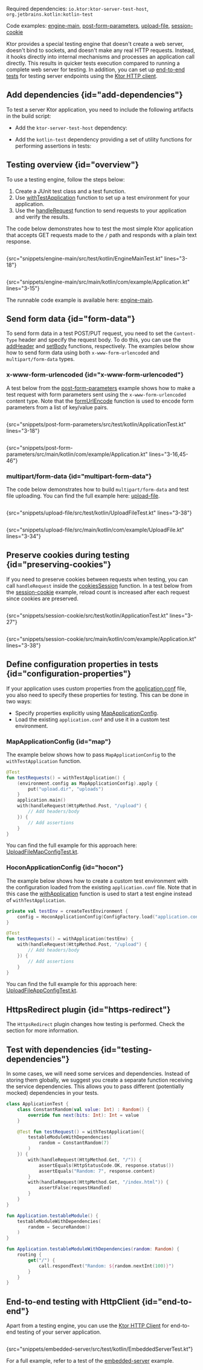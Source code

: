 [//]: # (title: Testing)

<microformat>
<p>
Required dependencies: <code>io.ktor:ktor-server-test-host</code>, <code>org.jetbrains.kotlin:kotlin-test</code>
</p>
<p>
Code examples: 
<a href="https://github.com/ktorio/ktor-documentation/tree/%current-branch%/codeSnippets/snippets/engine-main">engine-main</a>, 
<a href="https://github.com/ktorio/ktor-documentation/tree/%current-branch%/codeSnippets/snippets/post-form-parameters">post-form-parameters</a>,
<a href="https://github.com/ktorio/ktor-documentation/tree/%current-branch%/codeSnippets/snippets/upload-file">upload-file</a>,
<a href="https://github.com/ktorio/ktor-documentation/tree/%current-branch%/codeSnippets/snippets/session-cookie">session-cookie</a>
</p>
</microformat>

Ktor provides a special testing engine that doesn't create a web server, doesn't bind to sockets, and doesn't make any real HTTP requests. Instead, it hooks directly into internal mechanisms and processes an application call directly. This results in quicker tests execution compared to running a complete web server for testing. In addition, you can set up [end-to-end tests](#end-to-end) for testing server endpoints using the [Ktor HTTP client](client.md).


## Add dependencies {id="add-dependencies"}
To test a server Ktor application, you need to include the following artifacts in the build script:
* Add the `ktor-server-test-host` dependency:
   <var name="artifact_name" value="ktor-server-test-host"/>
   <include src="lib.xml" include-id="add_ktor_artifact_testing"/>

* Add the `kotlin-test` dependency providing a set of utility functions for performing assertions in tests:
  <var name="group_id" value="org.jetbrains.kotlin"/>
  <var name="artifact_name" value="kotlin-test"/>
  <var name="version" value="kotlin_version"/>
  <include src="lib.xml" include-id="add_artifact_testing"/>

  

## Testing overview {id="overview"}

To use a testing engine, follow the steps below:
1. Create a JUnit test class and a test function.
2. Use [withTestApplication](https://api.ktor.io/ktor-server/ktor-server-test-host/ktor-server-test-host/io.ktor.server.testing/with-test-application.html) function to set up a test environment for your application.
3. Use the [handleRequest](https://api.ktor.io/ktor-server/ktor-server-test-host/ktor-server-test-host/io.ktor.server.testing/handle-request.html) function to send requests to your application and verify the results.

The code below demonstrates how to test the most simple Ktor application that accepts GET requests made to the `/` path and responds with a plain text response.

<tabs>
<tab title="Test">

```kotlin
```
{src="snippets/engine-main/src/test/kotlin/EngineMainTest.kt" lines="3-18"}

</tab>

<tab title="Application">

```kotlin
```
{src="snippets/engine-main/src/main/kotlin/com/example/Application.kt" lines="3-15"}

</tab>
</tabs>

The runnable code example is available here: [engine-main](https://github.com/ktorio/ktor-documentation/tree/%current-branch%/codeSnippets/snippets/engine-main).


## Send form data {id="form-data"}

To send form data in a test POST/PUT request, you need to set the `Content-Type` header and specify the request body. To do this, you can use 
 the [addHeader](https://api.ktor.io/ktor-server/ktor-server-test-host/ktor-server-test-host/io.ktor.server.testing/-test-application-request/add-header.html) and [setBody](https://api.ktor.io/ktor-server/ktor-server-test-host/ktor-server-test-host/io.ktor.server.testing/set-body.html) functions, respectively. The examples below show how to send form data using both `x-www-form-urlencoded` and `multipart/form-data` types.

### x-www-form-urlencoded {id="x-www-form-urlencoded"}

A test below from the [post-form-parameters](https://github.com/ktorio/ktor-documentation/tree/%current-branch%/codeSnippets/snippets/post-form-parameters) example shows how to make a test request with form parameters sent using the `x-www-form-urlencoded` content type. Note that the [formUrlEncode](https://api.ktor.io/ktor-http/ktor-http/io.ktor.http/form-url-encode.html) function is used to encode form parameters from a list of key/value pairs.

<tabs>
<tab title="Test">

```kotlin
```
{src="snippets/post-form-parameters/src/test/kotlin/ApplicationTest.kt" lines="3-18"}

</tab>

<tab title="Application">

```kotlin
```
{src="snippets/post-form-parameters/src/main/kotlin/com/example/Application.kt" lines="3-16,45-46"}

</tab>
</tabs>


### multipart/form-data {id="multipart-form-data"}

The code below demonstrates how to build `multipart/form-data` and test file uploading. You can find the full example here: [upload-file](https://github.com/ktorio/ktor-documentation/tree/%current-branch%/codeSnippets/snippets/upload-file).

<tabs>
<tab title="Test">

```kotlin
```
{src="snippets/upload-file/src/test/kotlin/UploadFileTest.kt" lines="3-38"}

</tab>

<tab title="Application">

```kotlin
```
{src="snippets/upload-file/src/main/kotlin/com/example/UploadFile.kt" lines="3-34"}

</tab>
</tabs>




## Preserve cookies during testing {id="preserving-cookies"}

If you need to preserve cookies between requests when testing, you can call `handleRequest` inside
 the [cookiesSession](https://api.ktor.io/ktor-server/ktor-server-test-host/ktor-server-test-host/io.ktor.server.testing/cookies-session.html) function. In a test below from the [session-cookie](https://github.com/ktorio/ktor-documentation/tree/%current-branch%/codeSnippets/snippets/session-cookie) example, reload count is increased after each request since cookies are preserved.


<tabs>
<tab title="Test">

```kotlin
```
{src="snippets/session-cookie/src/test/kotlin/ApplicationTest.kt" lines="3-27"}

</tab>

<tab title="Application">

```kotlin
```
{src="snippets/session-cookie/src/main/kotlin/com/example/Application.kt" lines="3-38"}

</tab>
</tabs>


## Define configuration properties in tests {id="configuration-properties"}

If your application uses custom properties from the [application.conf](Configurations.xml#hocon-file) file, you also need to specify these properties for testing. This can be done in two ways:
* Specify properties explicitly using [MapApplicationConfig](https://api.ktor.io/ktor-server/ktor-server-core/ktor-server-core/io.ktor.config/-map-application-config/index.html).
* Load the existing `application.conf` and use it in a custom test environment.

### MapApplicationConfig {id="map"}

The example below shows how to pass `MapApplicationConfig` to the `withTestApplication` function.

```kotlin
@Test
fun testRequests() = withTestApplication() {
    (environment.config as MapApplicationConfig).apply {
        put("upload.dir", "uploads")
    }
    application.main()
    with(handleRequest(HttpMethod.Post, "/upload") {
        // Add headers/body
    }) {
        // Add assertions
    }
}
```
You can find the full example for this approach here: [UploadFileMapConfigTest.kt](https://github.com/ktorio/ktor-documentation/tree/%current-branch%/codeSnippets/snippets/upload-file-testing-config/src/test/kotlin/UploadFileMapConfigTest.kt).

### HoconApplicationConfig {id="hocon"}

The example below shows how to create a custom test environment with the configuration loaded from the existing `application.conf` file. Note that in this case the [withApplication](https://api.ktor.io/ktor-server/ktor-server-test-host/ktor-server-test-host/io.ktor.server.testing/with-application.html) function is used to start a test engine instead of `withTestApplication`.


```kotlin
private val testEnv = createTestEnvironment {
    config = HoconApplicationConfig(ConfigFactory.load("application.conf"))
}

@Test
fun testRequests() = withApplication(testEnv) {
    with(handleRequest(HttpMethod.Post, "/upload") {
        // Add headers/body
    }) {
        // Add assertions
    }
}
```

You can find the full example for this approach here: [UploadFileAppConfigTest.kt](https://github.com/ktorio/ktor-documentation/tree/%current-branch%/codeSnippets/snippets/upload-file-testing-config/src/test/kotlin/UploadFileAppConfigTest.kt).


## HttpsRedirect plugin {id="https-redirect"}

The `HttpsRedirect` plugin changes how testing is performed. Check the [](https-redirect.md#testing) section for more information.


## Test with dependencies {id="testing-dependencies"}
In some cases, we will need some services and dependencies. Instead of storing them globally, we suggest you create a separate function receiving the service dependencies. This allows you to pass different
(potentially mocked) dependencies in your tests.

<tabs>
<tab title="Test">

```kotlin
class ApplicationTest {
    class ConstantRandom(val value: Int) : Random() {
        override fun next(bits: Int): Int = value
    }

    @Test fun testRequest() = withTestApplication({
        testableModuleWithDependencies(
            random = ConstantRandom(7)
        )
    }) {
        with(handleRequest(HttpMethod.Get, "/")) {
            assertEquals(HttpStatusCode.OK, response.status())
            assertEquals("Random: 7", response.content)
        }
        with(handleRequest(HttpMethod.Get, "/index.html")) {
            assertFalse(requestHandled)
        }
    }
}
```

</tab>
<tab title="Application">

```kotlin
fun Application.testableModule() {
    testableModuleWithDependencies(
        random = SecureRandom()
    )
}

fun Application.testableModuleWithDependencies(random: Random) {
    routing {
        get("/") {
            call.respondText("Random: ${random.nextInt(100)}")
        }
    }
}
```

</tab>
</tabs>


## End-to-end testing with HttpClient {id="end-to-end"}
Apart from a testing engine, you can use the [Ktor HTTP Client](client.md) for end-to-end testing of your server application.

```kotlin
```
{src="snippets/embedded-server/src/test/kotlin/EmbeddedServerTest.kt"}

For a full example, refer to a test of the [embedded-server](https://github.com/ktorio/ktor-documentation/tree/%current-branch%/codeSnippets/snippets/embedded-server) example.